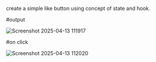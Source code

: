 create a  simple like button using concept of state and hook.

#output

![Screenshot 2025-04-13 111917](https://github.com/user-attachments/assets/59fd2d4b-65ec-4675-82dd-81c60c63237f)

#on click

![Screenshot 2025-04-13 112020](https://github.com/user-attachments/assets/87a14c08-4503-4601-bfc0-b3011e163702)
